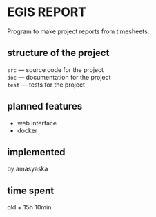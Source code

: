 # EGIS REPORT
Program to make project reports from timesheets.

## structure of the project

```src``` — source code for the project\
```doc``` — documentation for the project\
```test``` — tests for the project

## planned features
- web interface
- docker

## implemented
by amasyaska

## time spent
old + 15h 10min
